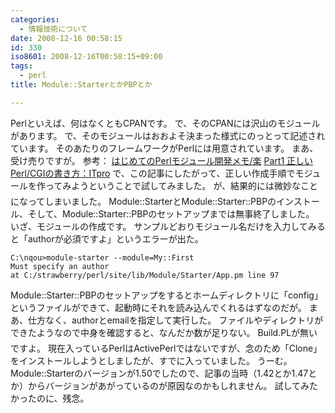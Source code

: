 ```yaml
---
categories:
  - 情報技術について
date: 2008-12-16 00:58:15
id: 330
iso8601: 2008-12-16T00:58:15+09:00
tags:
  - perl
title: Module::StarterとかPBPとか

---
```


Perlといえば、何はなくともCPANです。
で、そのCPANには沢山のモジュールがあります。
で、そのモジュールはおおよそ決まった様式にのっとって記述されています。
そのあたりのフレームワークがPerlには用意されています。
まあ、受け売りですが。
参考：
<a href="http://tech.bayashi.jp/archives/entry/perl/2008/002326.html" target="_blank">はじめてのPerlモジュール開発メモ/楽</a>
<a href="http://itpro.nikkeibp.co.jp/article/COLUMN/20071011/284280/" target="_blank">Part1 正しいPerl/CGIの書き方：ITpro</a>
で、この記事にしたがって、正しい作成手順でモジュールを作ってみようということで試してみました。
&#133;が、結果的には微妙なことになってしまいました。
Module::StarterとModule::Starter::PBPのインストール、そして、Module::Starter::PBPのセットアップまでは無事終了しました。
いざ、モジュールの作成です。
サンプルどおりモジュール名だけを入力してみると「authorが必須ですよ」というエラーが出た。
<pre><code>C:\nqou&#62;module-starter --module=My::First
Must specify an author
at C:/strawberry/perl/site/lib/Module/Starter/App.pm line 97</code></pre>
Module::Starter::PBPのセットアップをするとホームディレクトリに「config」というファイルができて、起動時にそれを読み込んでくれるはずなのだが。
まあ、仕方なく、authorとemailを指定して実行した。
ファイルやディレクトリができたようなので中身を確認すると、なんだか数が足りない。
&#133;Build.PLが無いですよ。
現在入っているPerlはActivePerlではないですが、念のため「Clone」をインストールしようとしましたが、すでに入っていました。
うーむ。
Module::Starterのバージョンが1.50でしたので、記事の当時（1.42とか1.47とか）からバージョンがあがっているのが原因なのかもしれません。
試してみたかったのに、残念。
    	
